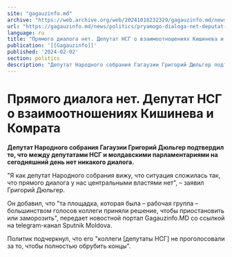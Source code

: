 ```yaml
---
site: "gagauzinfo.md"
archive: "https://web.archive.org/web/20241018232329/gagauzinfo.md/news/politics/pryamogo-dialoga-net-deputat-nsg-o-vzaimootnosheniyah-kishineva-i-komrata"
url: "https://gagauzinfo.md/news/politics/pryamogo-dialoga-net-deputat-nsg-o-vzaimootnosheniyah-kishineva-i-komrata"
language: ru
title: "Прямого диалога нет. Депутат НСГ о взаимоотношениях Кишинева и Комрата"
publication: '[[Gagauzinfo]]'
published: '2024-02-02'
section: politics
description: "Депутат Народного собрания Гагаузии Григорий Дюльгер подтвердил то, что между депутатами НСГ и молдавскими парламентариями на сегодняшний день нет никакого диалога."
---
```


# Прямого диалога нет. Депутат НСГ о взаимоотношениях Кишинева и Комрата

**Депутат Народного собрания Гагаузии Григорий Дюльгер подтвердил то, что между депутатами НСГ и молдавскими парламентариями на сегодняшний день нет никакого диалога.**

"Я как депутат Народного собрания вижу, что ситуация сложилась так, что прямого диалога у нас центральными властями нет", – заявил Григорий Дюльгер.

Он добавил, что "та площадка, которая была – рабочая группа – большинством голосов коллеги приняли решение, чтобы приостановить или заморозить", передает новостной портал Gagauzinfo.MD со ссылкой на telegram-канал Sputnik Moldova.

Политик подчеркнул, что его "коллеги [депутаты НСГ] не проголосовали за то, чтобы полностью обрубить концы".